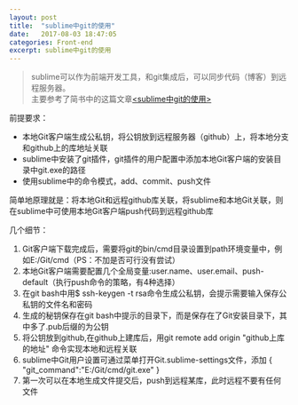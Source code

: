 ```yaml
---
layout: post
title:  "sublime中git的使用"
date:   2017-08-03 18:47:05
categories: Front-end
excerpt: sublime中git的使用
---
```

> sublime可以作为前端开发工具，和git集成后，可以同步代码（博客）到远程服务器。  
主要参考了简书中的这篇文章[<sublime中git的使用>](http://www.jianshu.com/p/c3fabbeebbeb)

前提要求：

   * 本地Git客户端生成公私钥，将公钥放到远程服务器（github）上，将本地分支和github上的库地址关联
   * sublime中安装了git插件，git插件的用户配置中添加本地Git客户端的安装目录中git.exe的路径
   * 使用sublime中的命令模式，add、commit、push文件

简单地原理就是：将本地Git和远程github库关联，将sublime和本地Git关联，则在sublime中可使用本地Git客户端push代码到远程github库

几个细节：
   1. Git客户端下载完成后，需要将git的bin/cmd目录设置到path环境变量中，例如E:/Git/cmd（PS：不加是否可行没有尝试）
   2. 本地Git客户端需要配置几个全局变量:user.name、user.email、push-default（执行push命令的策略，有4种选择）
   3. 在git bash中用$ ssh-keygen -t rsa命令生成公私钥，会提示需要输入保存公私钥的文件名和密码
   4. 生成的秘钥保存在git bash中提示的目录下，而是保存在了Git安装目录下，其中多了.pub后缀的为公钥
   5. 将公钥放到github,在github上建库后，用git remote add origin "github上库的地址" 命令实现本地和远程关联
   6. sublime中Git用户设置可通过菜单打开Git.sublime-settings文件，添加
   		{
	       "git_command":"E:/Git/cmd/git.exe"
        }
   7. 第一次可以在本地生成文件提交后，push到远程某库，此时远程不要有任何文件
